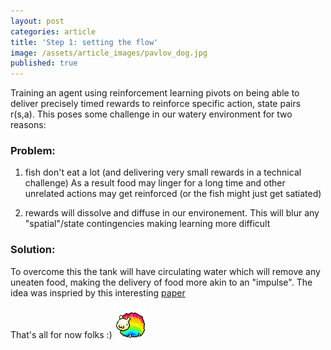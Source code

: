 ```yaml
---
layout: post
categories: article
title: 'Step 1: setting the flow'
image: /assets/article_images/pavlov_dog.jpg
published: true
---
```


Training an agent using reinforcement learning pivots on being able to deliver precisely timed rewards to reinforce specific action, state pairs r(s,a). This poses some challenge in our watery environment for two reasons:

### Problem:
1. fish don't eat a lot (and delivering very small rewards in a technical challenge)
	As a result food may linger for a long time and other unrelated actions may get reinforced (or the fish might just get satiated)
	
2. rewards will dissolve and diffuse in our environement.
	This will blur any "spatial"/state contingencies making learning more difficult

### Solution:
To overcome this the tank will have circulating water which will remove any uneaten food, making the delivery of food more akin to an "impulse". The idea was inspried by this interesting [paper](https://www.sciencedirect.com/science/article/pii/S016643281730801X)

That's all for now folks :)
![test](/assets/article_images/sheepy.gif)
